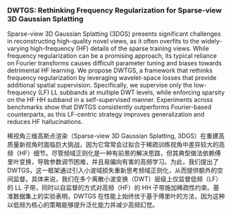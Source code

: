 ### DWTGS: Rethinking Frequency Regularization for Sparse-view 3D Gaussian Splatting

Sparse-view 3D Gaussian Splatting (3DGS) presents significant challenges in reconstructing high-quality novel views, as it often overfits to the widely-varying high-frequency (HF) details of the sparse training views. While frequency regularization can be a promising approach, its typical reliance on Fourier transforms causes difficult parameter tuning and biases towards detrimental HF learning. We propose DWTGS, a framework that rethinks frequency regularization by leveraging wavelet-space losses that provide additional spatial supervision. Specifically, we supervise only the low-frequency (LF) LL subbands at multiple DWT levels, while enforcing sparsity on the HF HH subband in a self-supervised manner. Experiments across benchmarks show that DWTGS consistently outperforms Fourier-based counterparts, as this LF-centric strategy improves generalization and reduces HF hallucinations.

稀视角三维高斯点渲染（Sparse-view 3D Gaussian Splatting, 3DGS）在重建高质量新视角时面临巨大挑战，因为它常常会过拟合于稀疏训练视角中差异较大的高频（HF）细节。尽管频域正则化是一种有前景的解决思路，但其典型做法依赖傅里叶变换，导致参数调节困难，并且易偏向有害的高频学习。为此，我们提出了 DWTGS，这一框架通过引入小波域损失重新思考频域正则化，从而提供额外的空间监督。具体来说，我们在多个离散小波变换（DWT）层级上仅监督低频（LF）的 LL 子带，同时以自监督的方式对高频（HF）的 HH 子带施加稀疏性约束。基准数据集上的实验表明，DWTGS 在性能上始终优于基于傅里叶的方法，因为这种以低频为核心的策略能够提升泛化能力并减少高频幻觉。

